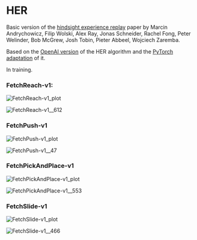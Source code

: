 # HER

Basic version of the [hindsight experience replay](https://arxiv.org/abs/1707.01495) paper by Marcin Andrychowicz, Filip Wolski, Alex Ray, Jonas Schneider, Rachel Fong, Peter Welinder, Bob McGrew, Josh Tobin, Pieter Abbeel, Wojciech Zaremba.

Based on the [OpenAI version](https://github.com/openai/baselines/tree/master/baselines/her) of the HER algorithm and the [PyTorch adaptation](https://github.com/TianhongDai/hindsight-experience-replay) of it.

In training.

### FetchReach-v1:

![FetchReach-v1_plot](https://user-images.githubusercontent.com/63811972/162220197-cedc6916-3e83-418d-8c17-0895b282c1db.png)


![FetchReach-v1__612](https://user-images.githubusercontent.com/63811972/162220135-8938584f-f235-4614-9c1e-f1a21b7b3777.gif)


### FetchPush-v1

![FetchPush-v1_plot](https://user-images.githubusercontent.com/63811972/166290850-66cd6458-06d3-4f59-a168-5853b7ab4948.png)


![FetchPush-v1__47](https://user-images.githubusercontent.com/63811972/166290539-73b3f000-6ea2-4a79-99cc-4eea7566384f.gif)


### FetchPickAndPlace-v1

![FetchPickAndPlace-v1_plot](https://user-images.githubusercontent.com/63811972/166290757-04fac344-fcbc-4ba3-b84e-b50f8ec7c045.png)


![FetchPickAndPlace-v1__553](https://user-images.githubusercontent.com/63811972/166290614-f12f171c-e364-463b-9dc8-0d0562024066.gif)


### FetchSlide-v1


![FetchSlide-v1_plot](https://user-images.githubusercontent.com/63811972/166290695-75956486-eb11-49c0-9ae0-a1d33b33fc98.png)


![FetchSlide-v1__466](https://user-images.githubusercontent.com/63811972/166290659-7f3bdae1-b197-45cc-923d-11526bc567ff.gif)


